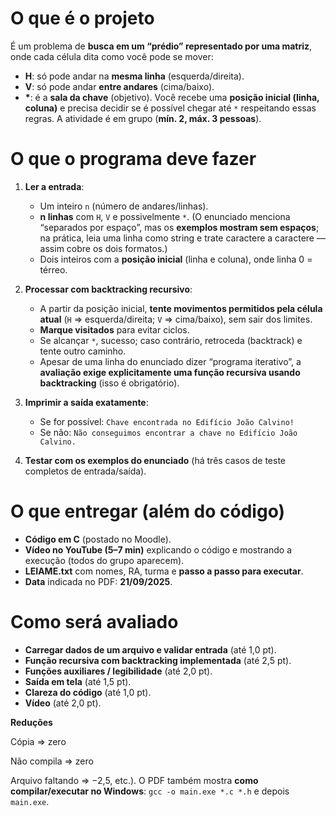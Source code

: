 # O que é o projeto

É um problema de **busca em um “prédio” representado por uma matriz**, onde cada célula dita como você pode se mover:

* **H**: só pode andar na **mesma linha** (esquerda/direita).
* **V**: só pode andar **entre andares** (cima/baixo).
* **\***: é a **sala da chave** (objetivo).
  Você recebe uma **posição inicial (linha, coluna)** e precisa decidir se é possível chegar até `*` respeitando essas regras. A atividade é em grupo (**mín. 2, máx. 3 pessoas**).&#x20;

# O que o programa deve fazer

1. **Ler a entrada**:

   * Um inteiro `n` (número de andares/linhas).
   * **n linhas** com `H`, `V` e possivelmente `*`. (O enunciado menciona “separados por espaço”, mas os **exemplos mostram sem espaços**; na prática, leia uma linha como string e trate caractere a caractere — assim cobre os dois formatos.)
   * Dois inteiros com a **posição inicial** (linha e coluna), onde linha 0 = térreo.&#x20;

2. **Processar com backtracking recursivo**:

   * A partir da posição inicial, **tente movimentos permitidos pela célula atual** (`H` ⇒ esquerda/direita; `V` ⇒ cima/baixo), sem sair dos limites.
   * **Marque visitados** para evitar ciclos.
   * Se alcançar `*`, sucesso; caso contrário, retroceda (backtrack) e tente outro caminho.
   * Apesar de uma linha do enunciado dizer “programa iterativo”, a **avaliação exige explicitamente uma função recursiva usando backtracking** (isso é obrigatório).&#x20;

3. **Imprimir a saída exatamente**:

   * Se for possível: `Chave encontrada no Edifício João Calvino!`
   * Se não: `Não conseguimos encontrar a chave no Edifício João Calvino.`&#x20;

4. **Testar com os exemplos do enunciado** (há três casos de teste completos de entrada/saída).&#x20;

# O que entregar (além do código)

* **Código em C** (postado no Moodle).
* **Vídeo no YouTube (5–7 min)** explicando o código e mostrando a execução (todos do grupo aparecem).
* **LEIAME.txt** com nomes, RA, turma e **passo a passo para executar**.
* **Data** indicada no PDF: **21/09/2025**.&#x20;

# Como será avaliado

* **Carregar dados de um arquivo e validar entrada** (até 1,0 pt).
* **Função recursiva com backtracking implementada** (até 2,5 pt).
* **Funções auxiliares / legibilidade** (até 2,0 pt).
* **Saída em tela** (até 1,5 pt).
* **Clareza do código** (até 1,0 pt).
* **Vídeo** (até 2,0 pt).

**Reduções**

Cópia ⇒ zero

Não compila ⇒ zero

Arquivo faltando ⇒ −2,5, etc.). O PDF também mostra **como compilar/executar no Windows**:
  `gcc -o main.exe *.c *.h` e depois `main.exe`.&#x20;


